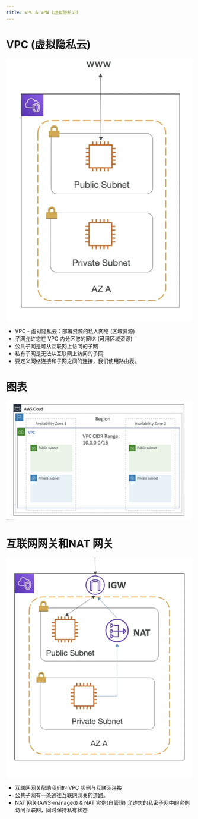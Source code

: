 ```yaml
---
title: VPC & VPN (虚拟隐私云)
---
```


# VPC (虚拟隐私云)

![VPC](./VPC.png)

- VPC - 虚拟隐私云：部署资源的私人网络 (区域资源)
- 子网允许您在 VPC 内分区您的网络 (可用区域资源)
- 公共子网是可从互联网上访问的子网
- 私有子网是无法从互联网上访问的子网
- 要定义网络连接和子网之间的连接，我们使用路由表。

# 图表

![VPC](./VPC-diagram.png)

# 互联网网关和NAT 网关

![VPC](./VPC2.png)

- 互联网网关帮助我们的 VPC 实例与互联网连接
- 公共子网有一条通往互联网网关的道路。
- NAT 网关(AWS-managed) & NAT 实例(自管理) 允许您的私密子网中的实例访问互联网，同时保持私有状态
